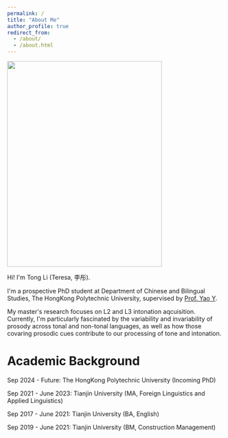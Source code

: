 ```yaml
---
permalink: /
title: "About Me"
author_profile: true
redirect_from: 
  - /about/
  - /about.html
---
```


<img src="https://academicpages.github.io/PROFILE2.png" class="floatpic" width="360" height="480">

Hi! I'm Tong Li (Teresa, 李彤). 

I'm a prospective PhD student at Department of Chinese and Bilingual Studies, The HongKong Polytechnic University, supervised by [Prof. Yao Y](https://research.polyu.edu.hk/en/persons/yao-yao). 

My master's research focuses on L2 and L3 intonation aqcuisition. Currently, I'm particularly fascinated by the variability and invariability of prosody across tonal and non-tonal languages, as well as how those covaring prosodic cues contribute to our processing of tone and intonation. 

Academic Background
======
Sep 2024 - Future: The HongKong Polytechnic University (Incoming PhD) 

Sep 2021 - June 2023: Tianjin University (MA, Foreign Linguistics and Applied Linguistics) 

Sep 2017 - June 2021: Tianjin University (BA, English) 

Sep 2019 - June 2021: Tianjin University (BM, Construction Management) 
